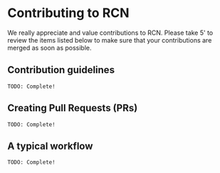 Contributing to RCN
=======

We really appreciate and value contributions to RCN. Please take 5' to review the items listed below to make sure that your contributions are merged as soon as possible.

## Contribution guidelines

    TODO: Complete!

## Creating Pull Requests (PRs)

    TODO: Complete!

## A typical workflow

    TODO: Complete!
